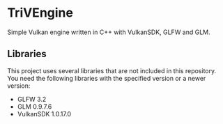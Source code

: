 # TriVEngine
Simple Vulkan engine written in C++ with VulkanSDK, GLFW and GLM.

## Libraries
This project uses several libraries that are not included in this repository.
You need the following libraries with the specified version or a newer version:
 - GLFW 3.2
 - GLM 0.9.7.6
 - VulkanSDK 1.0.17.0
